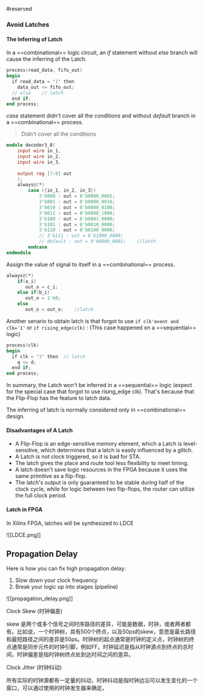 #reserved 

### Avoid Latches

#### The Inferring of Latch

In a ==combinational== logic circuit, an *if* statement without *else* branch will cause the inferring of the Latch.

```verilog
process(read_data, fifo_out)
begin
  if read_data = '1' then
    data_out <= fifo_out;
  // else    // latch
  end if;
end process;
```

*case* statement didn't cover all the conditions and without *default* branch in a ==combinational== process.

> Didn't cover all the conditions

```verilog
module decoder3_8(
    input wire in_1,
    input wire in_2,
    input wire in_3,
    
    output reg [7:0] out            
    );
    always@(*)
        case ({in_1, in_2, in_3})
            3'b000 : out = 8'b0000_0001;
            3'b001 : out = 8'b0000_0010;
            3'b010 : out = 8'b0000_0100;
            3'b011 : out = 8'b0000_1000;
            3'b100 : out = 8'b0001_0000;
            3'b101 : out = 8'b0010_0000;
            3'b110 : out = 8'b0100_0000;
            // 3'b111 : out = 8'b1000_0000;           
            // default : out = 8'b0000_0001;    //latch
        endcase
endmodule
```

Assign the value of signal to itself in a ==combinational== process.

```verilog
always@(*)
	if(a_i) 
	   out_o = c_i; 
	else if(b_i) 
	   out_o = 1'b0; 
	else 
	   out_o = out_o;    //latch
```

Another senario to obtain latch is that forgot to use `if clk'event and clk='1'` or `if rising_edge(clk)` : (This case happened on a ==sequential== logic)

```verilog
process(clk)
begin
  if clk = '1' then  // latch
    q <= d;
  end if;
end process;
```

In summary, the Latch won't be inferred in a ==sequential== logic (expect for the special case that forgot to use rising_edge clk). That's because that the Flip-Flop has the feature to latch data.

The inferring of latch is normally considered only in ==combinational== design.

#### Disadvantages of A Latch

-  A Flip-Flop is an edge-sensitive memory element, which a Latch is level-sensitive, which determines that a latch is easily influenced by a glitch.
-  A Latch is not clock triggered, so it is bad for STA.
-  The latch gives the place and route tool less flexibility to meet timing.
-  A latch doesn’t save logic resources in the FPGA because it uses the same primitive as a flip-flop.
-  The latch's output is only guaranteed to be stable during half of the clock cycle, while for logic between two flip-flops, the router can utilize the full clock period.

#### Latch in FPGA

In Xilinx FPGA, latches will be synthesized to LDCE

![[LDCE.png]]



## Propagation Delay

Here is how you can fix high propagation delay:

1.  Slow down your clock frequency
2.  Break your logic up into stages (pipeline)

![[propagation_delay.png]]

Clock Skew (时钟偏差)

skew 是两个或多个信号之间时序路径的差异，可能是数据，时钟，或者两者都有。比如说，一个时钟树，具有500个终点，以及50ps的skew，意思是最长路径和最短路径之间的差异是50ps。时钟树的起点通常是时钟的定义点，时钟树的终点通常是同步元件的时钟引脚，例如FF。时钟延迟是指从时钟源点到终点的总时间，时钟偏差是指时钟树终点处到达时间之间的差异。

Clock Jitter (时钟抖动)

所有实际的时钟源都有一定量的抖动，时钟抖动是指时钟边沿可以发生变化的一个窗口，可以通过使用的时钟发生器来确定。

